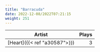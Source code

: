 ```yaml
---
title: "Barracuda"
date: 2022-12-08/2022T07:21:15
weight: 251
---
```




 Artist | Plays 
----- | -----:
[Heart]({{< ref "a30587">}}) | 3
